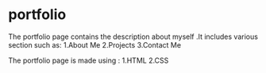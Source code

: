 # portfolio
The portfolio page contains the description about myself .It includes various section such as: 1.About Me 2.Projects 3.Contact Me


The portfolio page is made using : 1.HTML 2.CSS
